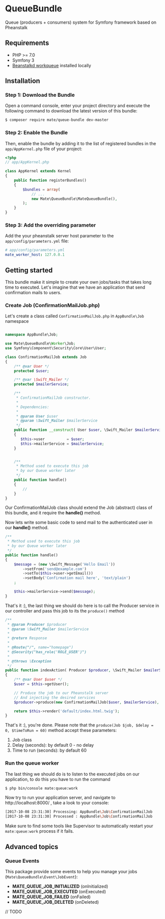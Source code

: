 # QueueBundle
Queue (producers + consumers) system for Symfony framework based on Pheanstalk

## Requirements

 - PHP >= 7.0
 - Symfony 3
 - [Beanstalkd workqueue](http://xph.us/software/beanstalkd/) installed locally
 
## Installation
### Step 1: Download the Bundle

Open a command console, enter your project directory and execute the following command to download the latest version of this bundle:

``` bash
$ composer require mate/queue-bundle dev-master
```

### Step 2: Enable the Bundle

Then, enable the bundle by adding it to the list of registered bundles in the `app/AppKernel.php` file of your project:

``` php
<?php
// app/AppKernel.php

class AppKernel extends Kernel
{
    public function registerBundles()
    {
        $bundles = array(
            // ...
            new Mate\QueueBundle\MateQueueBundle(),
        );
    }
}
```

### Step 3: Add the overriding parameter

Add the your pheanstalk server host parameter to the `app/config/parameters.yml` file:

```yaml
# app/config/parameters.yml
mate_worker_host: 127.0.0.1
```
## Getting started
This bundle make it simple to create your own jobs/tasks that takes long time to executed. Let's imagine that we have an application that send confirmation mails to users.

### Create Job (ConfirmationMailJob.php)
Let's create a class called `ConfirmationMailJob.php` in `AppBundle\Job` namespace

```php

namespace AppBundle\Job;

use Mate\QueueBundle\Worker\Job;
use Symfony\Component\Security\Core\User\User;

class ConfirmationMailJob extends Job
{
    /** @var User */
    protected $user;

    /** @var \Swift_Mailer */
    protected $mailerService;

    /**
     * ConfirmationMailJob constructor.
     *
     * Dependencies:
     * 
     * @param User $user
     * @param \Swift_Mailer $mailerService
     */
    public function __construct( User $user, \Swift_Mailer $mailerService )
    {
       $this->user          = $user;
       $this->mailerService = $mailerService;
    }


    /**
     * Method used to execute this job
     * by our Queue worker later
     */
    public function handle()
    {
        //
    }
}
```
Our ConfirmationMailJob class should extend the Job (abstract) class of this bundle, and it require the **handle()** method.

Now lets write some basic code to send mail to the authenticated user in our **handle()** method.

```php
/**
 * Method used to execute this job
 * by our Queue worker later
 */
public function handle()
{
    $message = (new \Swift_Message('Hello Email'))
        ->setFrom('send@example.com')
        ->setTo($this->user->getEmail())
        ->setBody('Confirmation mail here', 'text/plain')
    ;

    $this->mailerService->send($message);
}
```
That's it :), the last thing we should do here is to call the Producer service in our controller and pass this job to its the `produce()` method

```php
/**
 * @param Producer $producer
 * @param \Swift_Mailer $mailerService
 *
 * @return Response
 *
 * @Route("/", name="homepage")
 * @Security("has_role('ROLE_USER')")
 *
 * @throws \Exception
 */
public function indexAction( Producer $producer, \Swift_Mailer $mailerService ): Response
{
    /** @var User $user */
    $user = $this->getUser();

    // Produce the job to our Pheanstalk server
    // And injecting the desired services
    $producer->produce(new ConfirmationMailJob($user, $mailerService), 3);

    return $this->render('default/index.html.twig');
}
```
That's it :), you're done.
Please note that the `produce(Job $job, $delay = 0, $timeToRun = 60)` method accept these parameters:

 1. Job class
 2. Delay (seconds): by default 0 - no delay
 3. Time to run (seconds): by default 60

### Run the queue worker
The last thing we should do is to listen to the executed jobs on our application, to do this you have to run the command
```bash
$ php bin/console mate:queue:work
```

Now try to run your application server, and navigate to http://localhost:8000/ , take a look to your console:

```bash
[2017-10-08 23:31:30] Processing: AppBundle\Job\ConfirmationMailJob
[2017-10-08 23:31:30] Processed : AppBundle\Job\ConfirmationMailJob
```

Make sure to find some tools like Supervisor to automatically restart your `mate:queue:work` process if it fails.

## Advanced topics

### Queue Events
This package provide some events to help you manage your jobs (`Mate\QueueBundle\Event\JobEvent`):

 - **MATE_QUEUE_JOB_INITIALIZED** (onInitialized)
 - **MATE_QUEUE_JOB_EXECUTED** (onExecuted)
 - **MATE_QUEUE_JOB_FAILED** (onFailed)
 - **MATE_QUEUE_JOB_DELETED** (onDeleted)

// TODO

